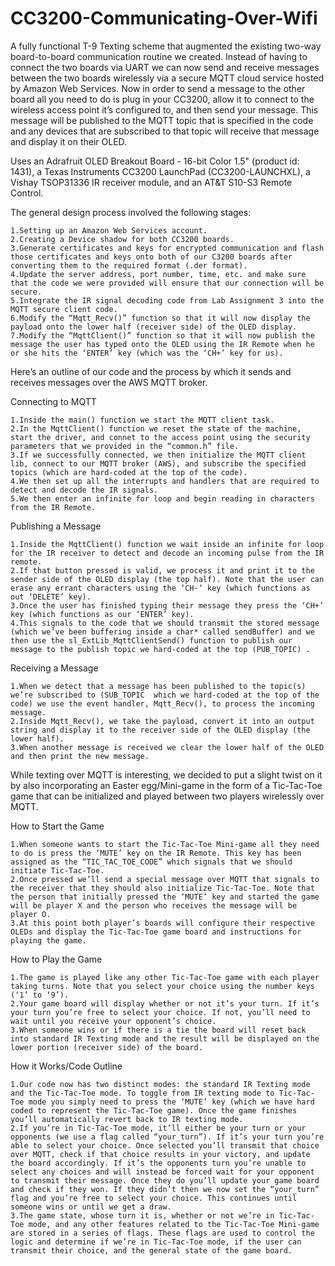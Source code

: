 # CC3200-Communicating-Over-Wifi

A fully functional T-9 Texting scheme that augmented the existing two-way board-to-board communication routine we created. Instead of having to connect the two boards via UART we can now send and receive messages between the two boards wirelessly via a secure MQTT cloud service hosted by Amazon Web Services. Now in order to send a message to the other board all you need to do is plug in your CC3200, allow it to connect to the wireless access point it’s configured to, and then send your message. This message will be published to the MQTT topic that is specified in the code and any devices that are subscribed to that topic will receive that message and display it on their OLED.

Uses an Adrafruit OLED Breakout Board - 16-bit Color 1.5" (product id: 1431), a Texas Instruments CC3200 LaunchPad (CC3200-LAUNCHXL), a Vishay TSOP31336 IR receiver module, and an AT&T S10-S3 Remote Control.

The general design process involved the following stages:
~~~
1.Setting up an Amazon Web Services account.
2.Creating a Device shadow for both CC3200 boards.
3.Generate certificates and keys for encrypted communication and flash those certificates and keys onto both of our C3200 boards after converting them to the required format (.der format).
4.Update the server address, port number, time, etc. and make sure that the code we were provided will ensure that our connection will be secure.
5.Integrate the IR signal decoding code from Lab Assignment 3 into the MQTT secure client code.
6.Modify the “Mqtt_Recv()” function so that it will now display the payload onto the lower half (receiver side) of the OLED display.
7.Modify the “MqttClient()” function so that it will now publish the message the user has typed onto the OLED using the IR Remote when he or she hits the ‘ENTER’ key (which was the ‘CH+’ key for us).
~~~

Here’s an outline of our code and the process by which it sends and receives messages over the AWS MQTT broker. 

Connecting to MQTT
~~~
1.Inside the main() function we start the MQTT client task.
2.In the MqttClient() function we reset the state of the machine, start the driver, and connet to the access point using the security parameters that we provided in the “common.h” file.
3.If we successfully connected, we then initialize the MQTT client lib, connect to our MQTT broker (AWS), and subscribe the specified topics (which are hard-coded at the top of the code). 
4.We then set up all the interrupts and handlers that are required to detect and decode the IR signals.
5.We then enter an infinite for loop and begin reading in characters from the IR Remote.
~~~

Publishing a Message
~~~
1.Inside the MqttClient() function we wait inside an infinite for loop for the IR receiver to detect and decode an incoming pulse from the IR remote. 
2.If that button pressed is valid, we process it and print it to the sender side of the OLED display (the top half). Note that the user can erase any errant characters using the ‘CH-‘ key (which functions as out ‘DELETE’ key).
3.Once the user has finished typing their message they press the ‘CH+’ key (which functions as our ‘ENTER’ key). 
4.This signals to the code that we should transmit the stored message (which we’ve been buffering inside a char* called sendBuffer) and we then use the sl_ExtLib_MqttClientSend() function to publish our message to the publish topic we hard-coded at the top (PUB_TOPIC) .
~~~

Receiving a Message
~~~
1.When we detect that a message has been published to the topic(s) we’re subscribed to (SUB_TOPIC  which we hard-coded at the top of the code) we use the event handler, Mqtt_Recv(), to process the incoming message.
2.Inside Mqtt_Recv(), we take the payload, convert it into an output string and display it to the receiver side of the OLED display (the lower half).
3.When another message is received we clear the lower half of the OLED and then print the new message.
~~~

While texting over MQTT is interesting, we decided to put a slight twist on it by also incorporating an Easter egg/Mini-game in the form of a Tic-Tac-Toe game that can be initialized and played between two players wirelessly over MQTT. 

How to Start the Game
~~~
1.When someone wants to start the Tic-Tac-Toe Mini-game all they need to do is press the ‘MUTE’ key on the IR Remote. This key has been assigned as the “TIC_TAC_TOE_CODE” which signals that we should initiate Tic-Tac-Toe.
2.Once pressed we’ll send a special message over MQTT that signals to the receiver that they should also initialize Tic-Tac-Toe. Note that the person that initially pressed the ‘MUTE’ key and started the game will be player X and the person who receives the message will be player O.
3.At this point both player’s boards will configure their respective OLEDs and display the Tic-Tac-Toe game board and instructions for playing the game.
~~~

How to Play the Game 
~~~
1.The game is played like any other Tic-Tac-Toe game with each player taking turns. Note that you select your choice using the number keys (‘1’ to ‘9’).
2.Your game board will display whether or not it’s your turn. If it’s your turn you’re free to select your choice. If not, you’ll need to wait until you receive your opponent’s choice.
3.When someone wins or if there is a tie the board will reset back into standard IR Texting mode and the result will be displayed on the lower portion (receiver side) of the board.
~~~

How it Works/Code Outline
~~~
1.Our code now has two distinct modes: the standard IR Texting mode and the Tic-Tac-Toe mode. To toggle from IR texting mode to Tic-Tac-Toe mode you simply need to press the ‘MUTE’ key (which we have hard coded to represent the Tic-Tac-Toe game). Once the game finishes you’ll automatically revert back to IR texting mode.
2.If you’re in Tic-Tac-Toe mode, it’ll either be your turn or your opponents (we use a flag called “your_turn”). If it’s your turn you’re able to select your choice. Once selected you’ll transmit that choice over MQTT, check if that choice results in your victory, and update the board accordingly. If it’s the opponents turn you’re unable to select any choices and will instead be forced wait for your opponent to transmit their message. Once they do you’ll update your game board and check if they won. If they didn’t then we now set the “your_turn” flag and you’re free to select your choice. This continues until someone wins or until we get a draw. 
3.The game state, whose turn it is, whether or not we’re in Tic-Tac-Toe mode, and any other features related to the Tic-Tac-Toe Mini-game are stored in a series of flags. These flags are used to control the logic and determine if we’re in Tic-Tac-Toe mode, if the user can transmit their choice, and the general state of the game board.
~~~
